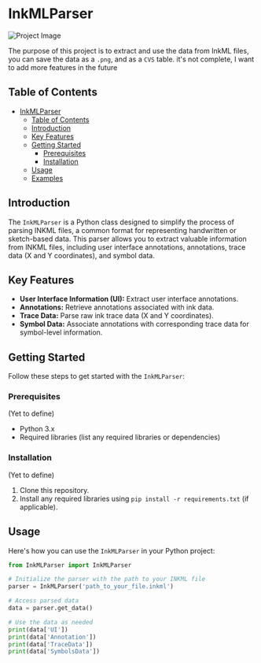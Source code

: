 # InkMLParser

![Project Image](project_image.png)

The purpose of this project is to extract and use the data from InkML files, you can save the data as a `.png`, and as a `CVS` table.
it's not complete, I want to add more features in the future

## Table of Contents

- [InkMLParser](#inkmlparser)
  - [Table of Contents](#table-of-contents)
  - [Introduction](#introduction)
  - [Key Features](#key-features)
  - [Getting Started](#getting-started)
    - [Prerequisites](#prerequisites)
    - [Installation](#installation)
  - [Usage](#usage)
  - [Examples](#examples)

## Introduction

The `InkMLParser` is a Python class designed to simplify the process of parsing INKML files, a common format for representing handwritten or sketch-based data. This parser allows you to extract valuable information from INKML files, including user interface annotations, annotations, trace data (X and Y coordinates), and symbol data.

## Key Features

- **User Interface Information (UI):** Extract user interface annotations.
- **Annotations:** Retrieve annotations associated with ink data.
- **Trace Data:** Parse raw ink trace data (X and Y coordinates).
- **Symbol Data:** Associate annotations with corresponding trace data for symbol-level information.

## Getting Started

Follow these steps to get started with the `InkMLParser`:

### Prerequisites
(Yet to define)

- Python 3.x
- Required libraries (list any required libraries or dependencies)

### Installation
(Yet to define)

1. Clone this repository.
2. Install any required libraries using `pip install -r requirements.txt` (if applicable).

## Usage

Here's how you can use the `InkMLParser` in your Python project:

```python
from InkMLParser import InkMLParser

# Initialize the parser with the path to your INKML file
parser = InkMLParser('path_to_your_file.inkml')

# Access parsed data
data = parser.get_data()

# Use the data as needed
print(data['UI'])
print(data['Annotation'])
print(data['TraceData'])
print(data['SymbolsData'])
